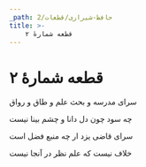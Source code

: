 ```yaml
---
_path: حافظ-شیرازی/قطعات/2
title: >-
    قطعه شمارهٔ ۲
---
```

# قطعه شمارهٔ ۲

<div class="b" id="bn1"><div class="m1"><p>سرای مدرسه و بحث علم و طاق و رواق</p></div>
<div class="m2"><p>چه سود چون دل دانا و چشم بینا نیست</p></div></div>
<div class="b" id="bn2"><div class="m1"><p>سرای قاضی یزد ار چه منبع فضل است</p></div>
<div class="m2"><p>خلاف نیست که علم نظر در آنجا نیست</p></div></div>
